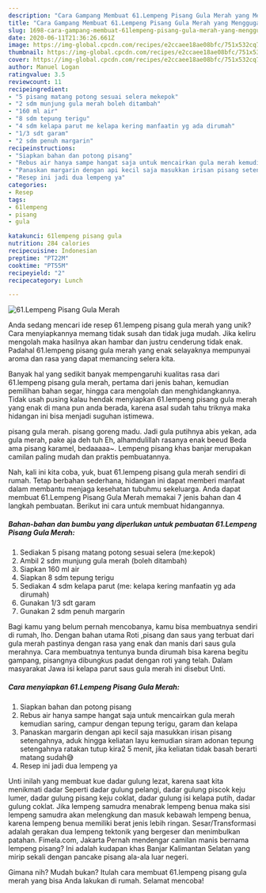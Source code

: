 ```yaml
---
description: "Cara Gampang Membuat 61.Lempeng Pisang Gula Merah yang Menggugah Selera"
title: "Cara Gampang Membuat 61.Lempeng Pisang Gula Merah yang Menggugah Selera"
slug: 1698-cara-gampang-membuat-61lempeng-pisang-gula-merah-yang-menggugah-selera
date: 2020-06-11T21:36:26.661Z
image: https://img-global.cpcdn.com/recipes/e2ccaee18ae08bfc/751x532cq70/61lempeng-pisang-gula-merah-foto-resep-utama.jpg
thumbnail: https://img-global.cpcdn.com/recipes/e2ccaee18ae08bfc/751x532cq70/61lempeng-pisang-gula-merah-foto-resep-utama.jpg
cover: https://img-global.cpcdn.com/recipes/e2ccaee18ae08bfc/751x532cq70/61lempeng-pisang-gula-merah-foto-resep-utama.jpg
author: Manuel Logan
ratingvalue: 3.5
reviewcount: 11
recipeingredient:
- "5 pisang matang potong sesuai selera mekepok"
- "2 sdm munjung gula merah boleh ditambah"
- "160 ml air"
- "8 sdm tepung terigu"
- "4 sdm kelapa parut me kelapa kering manfaatin yg ada dirumah"
- "1/3 sdt garam"
- "2 sdm penuh margarin"
recipeinstructions:
- "Siapkan bahan dan potong pisang"
- "Rebus air hanya sampe hangat saja untuk mencairkan gula merah kemudian saring, campur dengan tepung terigu, garam dan kelapa"
- "Panaskan margarin dengan api kecil saja masukkan irisan pisang setengahnya, aduk hingga keliatan layu kemudian siram adonan tepung setengahnya ratakan tutup kira2 5 menit, jika keliatan tidak basah berarti matang sudah😅"
- "Resep ini jadi dua lempeng ya"
categories:
- Resep
tags:
- 61lempeng
- pisang
- gula

katakunci: 61lempeng pisang gula 
nutrition: 284 calories
recipecuisine: Indonesian
preptime: "PT22M"
cooktime: "PT55M"
recipeyield: "2"
recipecategory: Lunch

---
```



![61.Lempeng Pisang Gula Merah](https://img-global.cpcdn.com/recipes/e2ccaee18ae08bfc/751x532cq70/61lempeng-pisang-gula-merah-foto-resep-utama.jpg)

Anda sedang mencari ide resep 61.lempeng pisang gula merah yang unik? Cara menyiapkannya memang tidak susah dan tidak juga mudah. Jika keliru mengolah maka hasilnya akan hambar dan justru cenderung tidak enak. Padahal 61.lempeng pisang gula merah yang enak selayaknya mempunyai aroma dan rasa yang dapat memancing selera kita.

Banyak hal yang sedikit banyak mempengaruhi kualitas rasa dari 61.lempeng pisang gula merah, pertama dari jenis bahan, kemudian pemilihan bahan segar, hingga cara mengolah dan menghidangkannya. Tidak usah pusing kalau hendak menyiapkan 61.lempeng pisang gula merah yang enak di mana pun anda berada, karena asal sudah tahu triknya maka hidangan ini bisa menjadi suguhan istimewa.

pisang gula merah. pisang goreng madu. Jadi gula putihnya abis yekan, ada gula merah, pake aja deh tuh Eh, alhamdulillah rasanya enak beeud Beda ama pisang karamel, bedaaaaa~. Lempeng pisang khas banjar merupakan camilan paling mudah dan praktis pembuatannya.


Nah, kali ini kita coba, yuk, buat 61.lempeng pisang gula merah sendiri di rumah. Tetap berbahan sederhana, hidangan ini dapat memberi manfaat dalam membantu menjaga kesehatan tubuhmu sekeluarga. Anda dapat membuat 61.Lempeng Pisang Gula Merah memakai 7 jenis bahan dan 4 langkah pembuatan. Berikut ini cara untuk membuat hidangannya.

<!--inarticleads1-->

##### Bahan-bahan dan bumbu yang diperlukan untuk pembuatan 61.Lempeng Pisang Gula Merah:

1. Sediakan 5 pisang matang potong sesuai selera (me:kepok)
1. Ambil 2 sdm munjung gula merah (boleh ditambah)
1. Siapkan 160 ml air
1. Siapkan 8 sdm tepung terigu
1. Sediakan 4 sdm kelapa parut (me: kelapa kering manfaatin yg ada dirumah)
1. Gunakan 1/3 sdt garam
1. Gunakan 2 sdm penuh margarin


Bagi kamu yang belum pernah mencobanya, kamu bisa membuatnya sendiri di rumah, lho. Dengan bahan utama Roti ,pisang dan saus yang terbuat dari gula merah pastinya dengan rasa yang enak dan manis dari saus gula merahnya. Cara membuatnya tentunya bunda dirumah bisa karena begitu gampang, pisangnya dibungkus padat dengan roti yang telah. Dalam masyarakat Jawa isi kelapa parut saus gula merah ini disebut Unti. 

<!--inarticleads2-->

##### Cara menyiapkan 61.Lempeng Pisang Gula Merah:

1. Siapkan bahan dan potong pisang
1. Rebus air hanya sampe hangat saja untuk mencairkan gula merah kemudian saring, campur dengan tepung terigu, garam dan kelapa
1. Panaskan margarin dengan api kecil saja masukkan irisan pisang setengahnya, aduk hingga keliatan layu kemudian siram adonan tepung setengahnya ratakan tutup kira2 5 menit, jika keliatan tidak basah berarti matang sudah😅
1. Resep ini jadi dua lempeng ya


Unti inilah yang membuat kue dadar gulung lezat, karena saat kita menikmati dadar Seperti dadar gulung pelangi, dadar gulung piscok keju lumer, dadar gulung pisang keju coklat, dadar gulung isi kelapa putih, dadar gulung coklat. Jika lempeng samudra menabrak lempeng benua maka sisi lempeng samudra akan melengkung dan masuk kebawah lempeng benua, karena lempeng benua memiliki berat jenis lebih ringan. Sesar/Transformasi adalah gerakan dua lempeng tektonik yang bergeser dan menimbulkan patahan. Fimela.com, Jakarta Pernah mendengar camilan manis bernama lempeng pisang? Ini adalah kudapan khas Banjar Kalimantan Selatan yang mirip sekali dengan pancake pisang ala-ala luar negeri. 

Gimana nih? Mudah bukan? Itulah cara membuat 61.lempeng pisang gula merah yang bisa Anda lakukan di rumah. Selamat mencoba!
